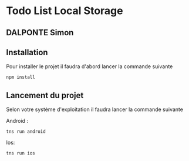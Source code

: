 # Todo List Local Storage
## DALPONTE Simon

## Installation

Pour installer le projet il faudra d'abord lancer la commande
suivante

````
npm install
````

## Lancement du projet

Selon votre système d'exploitation il faudra lancer la commande suivante

Android :
````
tns run android
````

Ios:
````
tns run ios
````

